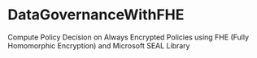 # DataGovernanceWithFHE
Compute Policy Decision on Always Encrypted Policies using FHE (Fully Homomorphic Encryption) and Microsoft SEAL Library
